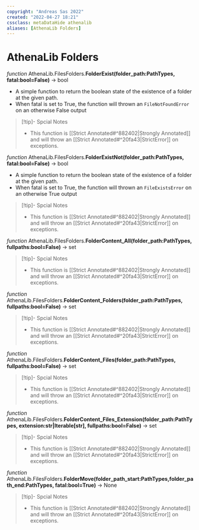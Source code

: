 ```yaml
---
copyright: "Andreas Sas 2022"
created: "2022-04-27 18:21"
cssclass: metaDataHide athenalib
aliases: [AthenaLib Folders]
---
```

# AthenaLib Folders

*function* AthenaLib.FilesFolders.**FolderExist(folder_path:PathTypes, fatal:bool=False)** -> bool
- A simple function to return the boolean state of the existence of a folder at the given path.
- When fatal is set to True, the function will thrown an `FileNotFoundError` on an otherwise False output

> [!tip]- Spcial Notes
> - This function is [[Strict Annotated#^882402|Strongly Annotated]] and will throw an [[Strict Annotated#^20fa43|StrictError]] on exceptions.

*function* AthenaLib.FilesFolders.**FolderExistNot(folder_path:PathTypes, fatal:bool=False)** -> bool
- A simple function to return the boolean state of the existence of a folder at the given path.
- When fatal is set to True, the function will thrown an `FileExistsError` on an otherwise True output

> [!tip]- Spcial Notes
> - This function is [[Strict Annotated#^882402|Strongly Annotated]] and will throw an [[Strict Annotated#^20fa43|StrictError]] on exceptions.

*function* AthenaLib.FilesFolders.**FolderContent_All(folder_path:PathTypes, fullpaths:bool=False)** -> set
> [!tip]- Spcial Notes
> - This function is [[Strict Annotated#^882402|Strongly Annotated]] and will throw an [[Strict Annotated#^20fa43|StrictError]] on exceptions.

*function* AthenaLib.FilesFolders.**FolderContent_Folders(folder_path:PathTypes, fullpaths:bool=False)** -> set
> [!tip]- Spcial Notes
> - This function is [[Strict Annotated#^882402|Strongly Annotated]] and will throw an [[Strict Annotated#^20fa43|StrictError]] on exceptions.

*function* AthenaLib.FilesFolders.**FolderContent_Files(folder_path:PathTypes, fullpaths:bool=False)** -> set
> [!tip]- Spcial Notes
> - This function is [[Strict Annotated#^882402|Strongly Annotated]] and will throw an [[Strict Annotated#^20fa43|StrictError]] on exceptions.

*function* AthenaLib.FilesFolders.**FolderContent_Files_Extension(folder_path:PathTypes, extension:str|Iterable[str], fullpaths:bool=False)** -> set
> [!tip]- Spcial Notes
> - This function is [[Strict Annotated#^882402|Strongly Annotated]] and will throw an [[Strict Annotated#^20fa43|StrictError]] on exceptions.

*function* AthenaLib.FilesFolders.**FolderMove(folder_path_start:PathTypes,folder_path_end:PathTypes, fatal:bool=True)** -> None
> [!tip]- Spcial Notes
> - This function is [[Strict Annotated#^882402|Strongly Annotated]] and will throw an [[Strict Annotated#^20fa43|StrictError]] on exceptions.

